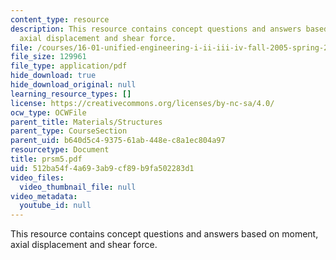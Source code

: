 ```yaml
---
content_type: resource
description: This resource contains concept questions and answers based on moment,
  axial displacement and shear force.
file: /courses/16-01-unified-engineering-i-ii-iii-iv-fall-2005-spring-2006/512ba54f4a693ab9cf89b9fa502283d1_prsm5.pdf
file_size: 129961
file_type: application/pdf
hide_download: true
hide_download_original: null
learning_resource_types: []
license: https://creativecommons.org/licenses/by-nc-sa/4.0/
ocw_type: OCWFile
parent_title: Materials/Structures
parent_type: CourseSection
parent_uid: b640d5c4-9375-61ab-448e-c8a1ec804a97
resourcetype: Document
title: prsm5.pdf
uid: 512ba54f-4a69-3ab9-cf89-b9fa502283d1
video_files:
  video_thumbnail_file: null
video_metadata:
  youtube_id: null
---
```

This resource contains concept questions and answers based on moment, axial displacement and shear force.